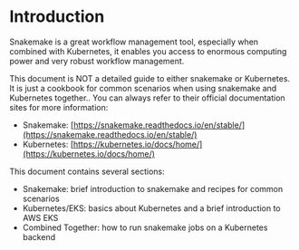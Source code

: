 # Introduction

Snakemake is a great workflow management tool, especially when combined with Kubernetes, it enables you access to enormous computing power and very robust workflow management.

This document is NOT a detailed guide to either snakemake or Kubernetes. It is just a cookbook for common scenarios when using snakemake and Kubernetes together.. You can always refer to their official documentation sites for more information:

* Snakemake: [https://snakemake.readthedocs.io/en/stable/](https://snakemake.readthedocs.io/en/stable/)
* Kubernetes: [https://kubernetes.io/docs/home/](https://kubernetes.io/docs/home/)

This document contains several sections:

* Snakemake: brief introduction to snakemake and recipes for common scenarios
* Kubernetes/EKS: basics about Kubernetes and a brief introduction to AWS EKS
* Combined Together: how to run snakemake jobs on a Kubernetes backend




